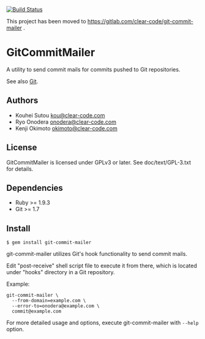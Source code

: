 [![Build Status](https://travis-ci.org/clear-code/git-commit-mailer.svg?branch=master)](https://travis-ci.org/clear-code/git-commit-mailer)

This project has been moved to https://gitlab.com/clear-code/git-commit-mailer .

# GitCommitMailer

A utility to send commit mails for commits pushed to Git repositories.

See also [Git](http://git-scm.com/).

## Authors

* Kouhei Sutou <kou@clear-code.com>
* Ryo Onodera <onodera@clear-code.com>
* Kenji Okimoto <okimoto@clear-code.com>

## License

GitCommitMailer is licensed under GPLv3 or later. See
doc/text/GPL-3.txt for details.

## Dependencies

* Ruby >= 1.9.3
* Git >= 1.7

## Install

~~~
$ gem install git-commit-mailer
~~~

git-commit-mailer utilizes Git's hook functionality to send
commit mails.

Edit "post-receive" shell script file to execute it from there,
which is located under "hooks" directory in a Git repository.

Example:

~~~
git-commit-mailer \
  --from-domain=example.com \
  --error-to=onodera@example.com \
  commit@example.com
~~~

For more detailed usage and options, execute git-commit-mailer
with `--help` option.
